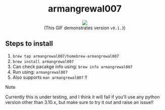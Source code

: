 <div align="center">
  <h1>armangrewal007</h1>
  <img src="armangrewal007-brew-v0.1.3.gif" /> <br>
  (This GIF demonstrates version <code>v0.1.3</code>)
</div>

## Steps to install

1. `brew tap armangrewal007/homebrew-armangrewal007`
2. `brew install armangrewal007`
3. Can check pacakge info using: `brew info armangrewal007`
4. Run using: `armangrewal007`
5. Also supports `man armangrewal007` !!

> [!NOTE]
> Currently this is under testing, and I think it will fail if you'll use any python version other than 3.10.x, but make sure to try it out and raise an issue!!
